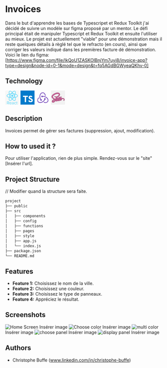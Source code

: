 # Invoices

Dans le but d'apprendre les bases de Typescripet et Redux Toolkit j'ai décidé de suivre un modèle sur figma proposé par un mentor. Le défi principal était de manipuler Typescript et Redux Toolkit et ensuite l'utiliser au mieux. Le projet est actuellement "viable" pour une démonstration mais il reste quelques détails à règlé tel que le refracto (en cours), ainsi que corriger les valeurs indiqué dans les premières facture dé démonstration.
Voici le lien du figma:
[https://www.figma.com/file/IkQoU1ZASKOlBnjYm7uyi8/invoice-app?type=design&node-id=0-1&mode=design&t=fq5AGdBGWyeaQKhv-0]

## Technology
<img src="./src/assets/readme/react_readme.png" alt="react icon" width="45px" height="45px" />
<img src="./src/assets/readme/typescript_readME.png" alt="react icon" width="45px" height="45px" />
<img src="./src/assets/readme/reduxToolkit_readME.png" alt="react icon" width="45px" height="45px" />
<img src="./src/assets/readme/sass_readME.png" alt="react icon" width="45px" height="45px" />

## Description

Invoices permet de gérer ses factures (suppression, ajout, modification).

## How to used it ?

Pour utiliser l'application, rien de plus simple. Rendez-vous sur le "site" [Insérer l'url].

## Project Structure

// Modifier quand la structure sera faite.
```
project
├── public
├── src
│   ├── components
│   ├── config
│   ├── functions
│   ├── pages
│   ├── style
│   ├── app.js
│   └── index.js
├── package.json
└── README.md
```

## Features

- **Feature 1:** Choisissez le nom de la ville.
- **Feature 2:** Choisissez une couleur.
- **Feature 3:** Choisissez le type de panneaux.
- **Feature 4:** Appréciez le résultat.

## Screenshots

![Home Screen](./mdPicture/step_1.png) Insérer image
![Choose color](./mdPicture/step_2.png) Insérer image
![multi color](./mdPicture/step3.png) Insérer image
![choose panel](./mdPicture/step_4.png) Insérer image
![display panel](./mdPicture/step_5.png) Insérer image

## Authors

- Christophe Buffe (www.linkedin.com/in/christophe-buffe)
